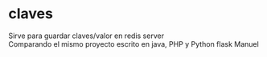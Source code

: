 # claves
Sirve para guardar claves/valor en redis server     
Comparando el mismo proyecto escrito en java, PHP y Python flask
Manuel
